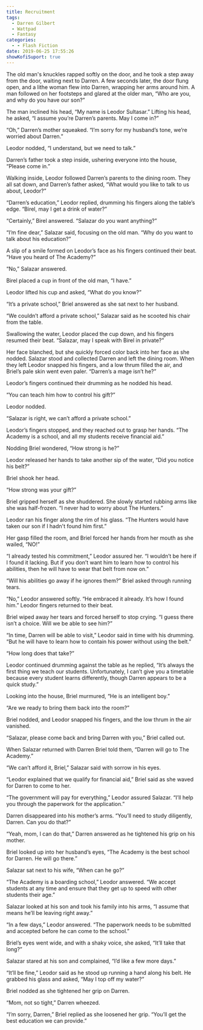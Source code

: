 ```yaml
---
title: Recruitment
tags:
  - Darren Gilbert
  - Wattpad
  - Fantasy
categories:
  - - Flash Fiction
date: 2019-06-25 17:55:26
showKofiSuport: true
---
```


The old man's knuckles rapped softly on the door, and he took a step away from the door, waiting next to Darren. A few seconds later, the door flung open, and a lithe woman flew into Darren, wrapping her arms around him. A man followed on her footsteps and glared at the older man, “Who are you, and why do you have our son?”

The man inclined his head, “My name is Leodor Sultasar.” Lifting his head, he asked, “I assume you’re Darren’s parents. May I come in?”

“Oh,” Darren’s mother squeaked. “I’m sorry for my husband’s tone, we’re worried about Darren.”

Leodor nodded, “I understand, but we need to talk.<!-- more -->”

Darren’s father took a step inside, ushering everyone into the house, “Please come in.”

Walking inside, Leodor followed Darren’s parents to the dining room. They all sat down, and Darren’s father asked, “What would you like to talk to us about, Leodor?”

“Darren’s education,” Leodor replied, drumming his fingers along the table’s edge. “Birel, may I get a drink of water?”

“Certainly,” Birel answered. “Salazar do you want anything?”

“I’m fine dear,” Salazar said, focusing on the old man. “Why do you want to talk about his education?”

A slip of a smile formed on Leodor’s face as his fingers continued their beat. “Have you heard of The Academy?”

“No,” Salazar answered.

Birel placed a cup in front of the old man, “I have.”

Leodor lifted his cup and asked, “What do you know?”

“It’s a private school,” Briel answered as she sat next to her husband.

“We couldn’t afford a private school,” Salazar said as he scooted his chair from the table.

Swallowing the water, Leodor placed the cup down, and his fingers resumed their beat. “Salazar, may I speak with Birel in private?”

Her face blanched, but she quickly forced color back into her face as she nodded. Salazar stood and collected Darren and left the dining room. When they left Leodor snapped his fingers, and a low thrum filled the air, and Briel’s pale skin went even paler. “Darren’s a mage isn’t he?”

Leodor’s fingers continued their drumming as he nodded his head.

“You can teach him how to control his gift?”

Leodor nodded.

“Salazar is right, we can’t afford a private school.”

Leodor’s fingers stopped, and they reached out to grasp her hands. “The Academy is a school, and all my students receive financial aid.”

Nodding Briel wondered, “How strong is he?”

Leodor released her hands to take another sip of the water, “Did you notice his belt?”

Briel shook her head.

“How strong was your gift?”

Briel gripped herself as she shuddered. She slowly started rubbing arms like she was half-frozen. “I never had to worry about The Hunters.”

Leodor ran his finger along the rim of his glass. “The Hunters would have taken our son if I hadn't found him first.”

Her gasp filled the room, and Briel forced her hands from her mouth as she wailed, “NO!”

“I already tested his commitment,” Leodor assured her. “I wouldn’t be here if I found it lacking. But if you don’t want him to learn how to control his abilities, then he will have to wear that belt from now on.”

“Will his abilities go away if he ignores them?” Briel asked through running tears.

“No,” Leodor answered softly. “He embraced it already. It’s how I found him.” Leodor fingers returned to their beat.

Briel wiped away her tears and forced herself to stop crying. “I guess there isn’t a choice. Will we be able to see him?”

“In time, Darren will be able to visit,” Leodor said in time with his drumming. “But he will have to learn how to contain his power without using the belt.”

“How long does that take?”

Leodor continued drumming against the table as he replied, “It’s always the first thing we teach our students. Unfortunately, I can’t give you a timetable because every student learns differently, though Darren appears to be a quick study.”

Looking into the house, Briel murmured, “He is an intelligent boy.”

“Are we ready to bring them back into the room?”

Briel nodded, and Leodor snapped his fingers, and the low thrum in the air vanished.

“Salazar, please come back and bring Darren with you,” Briel called out.

When Salazar returned with Darren Briel told them, “Darren will go to The Academy.”

“We can’t afford it, Briel,” Salazar said with sorrow in his eyes.

“Leodor explained that we qualify for financial aid,” Briel said as she waved for Darren to come to her.

“The government will pay for everything,” Leodor assured Salazar. “I’ll help you through the paperwork for the application.”

Darren disappeared into his mother’s arms. “You’ll need to study diligently, Darren. Can you do that?”

“Yeah, mom, I can do that,” Darren answered as he tightened his grip on his mother.

Briel looked up into her husband’s eyes, “The Academy is the best school for Darren. He will go there.”

Salazar sat next to his wife, “When can he go?”

“The Academy is a boarding school,” Leodor answered. “We accept students at any time and ensure that they get up to speed with other students their age.”

Salazar looked at his son and took his family into his arms, “I assume that means he’ll be leaving right away.”

“In a few days,” Leodor answered. “The paperwork needs to be submitted and accepted before he can come to the school.”

Briel’s eyes went wide, and with a shaky voice, she asked, “It’ll take that long?”

Salazar stared at his son and complained, “I’d like a few more days.”

“It’ll be fine,” Leodor said as he stood up running a hand along his belt. He grabbed his glass and asked, “May I top off my water?”

Briel nodded as she tightened her grip on Darren.

“Mom, not so tight,” Darren wheezed.

“I’m sorry, Darren,” Briel replied as she loosened her grip. “You’ll get the best education we can provide.”